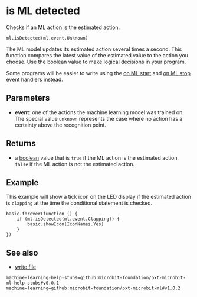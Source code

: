 # is ML detected

Checks if an ML action is the estimated action.

```sig
ml.isDetected(ml.event.Unknown)
```

The ML model updates its estimated action several times a second. This function compares the latest value of the estimated value to the action you choose. Use the boolean value to make logical decisions in your program.

Some programs will be easier to write using the [on ML start](./ml_on_event_start) and [on ML stop](./ml_on_event_stop) event handlers instead.

## Parameters

- **event**: one of the actions the machine learning model was trained on. The special value `unknown` represents the case where no action has a certainty above the recognition point.

## Returns

- a [boolean](/types/boolean) value that is `true` if the ML action is the estimated action, `false` if the ML action is not the estimated action.

## Example

This example will show a tick icon on the LED display if the estimated action is `clapping` at the time the conditional statement is checked.

```blocks
basic.forever(function () {
    if (ml.isDetected(ml.event.Clapping)) {
        basic.showIcon(IconNames.Yes)
    }
})
```

## See also

- [write file](./ml_on_event_start)

```package
machine-learning-help-stubs=github:microbit-foundation/pxt-microbit-ml-help-stubs#v0.0.1
machine-learning=github:microbit-foundation/pxt-microbit-ml#v1.0.2
```
